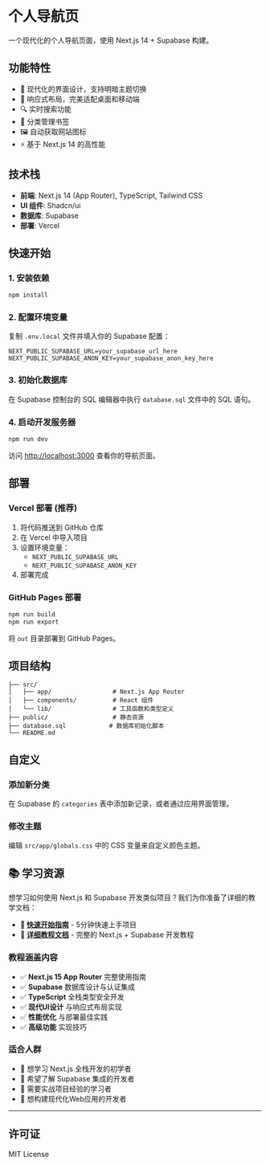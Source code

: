# 个人导航页

一个现代化的个人导航页面，使用 Next.js 14 + Supabase 构建。

## 功能特性

- 🎨 现代化的界面设计，支持明暗主题切换
- 📱 响应式布局，完美适配桌面和移动端
- 🔍 实时搜索功能
- 📂 分类管理书签
- 🖼️ 自动获取网站图标
- ⚡ 基于 Next.js 14 的高性能

## 技术栈

- **前端**: Next.js 14 (App Router), TypeScript, Tailwind CSS
- **UI 组件**: Shadcn/ui
- **数据库**: Supabase
- **部署**: Vercel

## 快速开始

### 1. 安装依赖

```bash
npm install
```

### 2. 配置环境变量

复制 `.env.local` 文件并填入你的 Supabase 配置：

```env
NEXT_PUBLIC_SUPABASE_URL=your_supabase_url_here
NEXT_PUBLIC_SUPABASE_ANON_KEY=your_supabase_anon_key_here
```

### 3. 初始化数据库

在 Supabase 控制台的 SQL 编辑器中执行 `database.sql` 文件中的 SQL 语句。

### 4. 启动开发服务器

```bash
npm run dev
```

访问 [http://localhost:3000](http://localhost:3000) 查看你的导航页面。

## 部署

### Vercel 部署 (推荐)

1. 将代码推送到 GitHub 仓库
2. 在 Vercel 中导入项目
3. 设置环境变量：
   - `NEXT_PUBLIC_SUPABASE_URL`
   - `NEXT_PUBLIC_SUPABASE_ANON_KEY`
4. 部署完成

### GitHub Pages 部署

```bash
npm run build
npm run export
```

将 `out` 目录部署到 GitHub Pages。

## 项目结构

```
├── src/
│   ├── app/                 # Next.js App Router
│   ├── components/          # React 组件
│   └── lib/                 # 工具函数和类型定义
├── public/                  # 静态资源
├── database.sql            # 数据库初始化脚本
└── README.md
```

## 自定义

### 添加新分类

在 Supabase 的 `categories` 表中添加新记录，或者通过应用界面管理。

### 修改主题

编辑 `src/app/globals.css` 中的 CSS 变量来自定义颜色主题。

## 📚 学习资源

想学习如何使用 Next.js 和 Supabase 开发类似项目？我们为你准备了详细的教学文档：

- **🚀 [快速开始指南](./QUICK_START.md)** - 5分钟快速上手项目
- **📖 [详细教程文档](./NEXTJS_SUPABASE_TUTORIAL.md)** - 完整的 Next.js + Supabase 开发教程

### 教程涵盖内容

- ✅ **Next.js 15 App Router** 完整使用指南
- ✅ **Supabase** 数据库设计与认证集成  
- ✅ **TypeScript** 全栈类型安全开发
- ✅ **现代UI设计** 与响应式布局实现
- ✅ **性能优化** 与部署最佳实践
- ✅ **高级功能** 实现技巧

### 适合人群

- 🎯 想学习 Next.js 全栈开发的初学者
- 🎯 希望了解 Supabase 集成的开发者  
- 🎯 需要实战项目经验的学习者
- 🎯 想构建现代化Web应用的开发者

---

## 许可证

MIT License